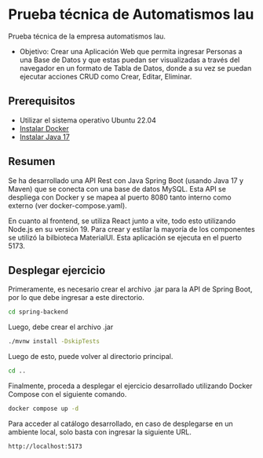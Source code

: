 # Prueba técnica de Automatismos lau
Prueba técnica de la empresa automatismos lau.
* Objetivo: Crear una Aplicación Web que permita ingresar Personas a una Base de Datos y que estas puedan ser
visualizadas a través del navegador en un formato de Tabla de Datos, donde a su vez se puedan ejecutar
acciones CRUD como Crear, Editar, Eliminar.

## Prerequisitos
* Utilizar el sistema operativo Ubuntu 22.04
* [Instalar Docker](https://www.hostinger.es/tutoriales/como-instalar-y-usar-docker-en-ubuntu)
* [Instalar Java 17](http://codigoelectronica.com/blog/instalar-java-17-en-ubuntu)

## Resumen
Se ha desarrollado una API Rest con Java Spring Boot (usando Java 17 y Maven) que se conecta con una base de datos MySQL. Esta API se despliega con Docker y se mapea al puerto 8080 tanto interno como externo (ver docker-compose.yaml). 

En cuanto al frontend, se utiliza React junto a vite, todo esto utilizando Node.js en su versión 19. Para crear y estilar la mayoría de los componentes se utilizó la bilbioteca MaterialUI. Esta aplicación se ejecuta en el puerto 5173. 

## Desplegar ejercicio

Primeramente, es necesario crear el archivo .jar para la API de Spring Boot, por lo que debe ingresar a este directorio.

```bash
cd spring-backend
```
Luego, debe crear el archivo .jar

```bash
./mvnw install -DskipTests
```

Luego de esto, puede volver al directorio principal.
```bash
cd ..
```

Finalmente, proceda a desplegar el ejercicio desarrollado utilizando Docker Compose con el siguiente comando.

```bash
docker compose up -d
```

Para acceder al catálogo desarrollado, en caso de desplegarse en un ambiente local, solo basta con ingresar la siguiente URL.
```text
http://localhost:5173
```

